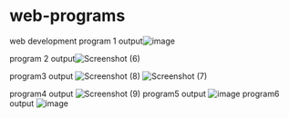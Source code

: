 # web-programs
web development
program 1 output![image](https://github.com/Pratiksha2002/web-programs/assets/136680645/b2e7bd40-7cb0-4a3f-b7f7-079835ec4155)

program 2 output![Screenshot (6)](https://github.com/Pratiksha2002/web-programs/assets/136680645/90419a2f-c3f0-4ab8-9bc3-b5c84a1dee6e)

program3 output
![Screenshot (8)](https://github.com/Pratiksha2002/web-programs/assets/136680645/0590e4ef-1028-48d9-8607-f0f4d8a0b1e2)
![Screenshot (7)](https://github.com/Pratiksha2002/web-programs/assets/136680645/f13a7750-93f7-4c1d-9283-239045ffb108)

program4 output
![Screenshot (9)](https://github.com/Pratiksha2002/web-programs/assets/136680645/4279c387-4a9c-48ae-865f-c664bd8569f7)
program5 output
![image](https://github.com/Pratiksha2002/web-programs/assets/136680645/06bb31cb-7736-46a9-aa78-40cfcf091934)
program6 output
![image](https://github.com/Pratiksha2002/web-programs/assets/136680645/478a72c6-1a32-464b-aa88-1def0b591636)


